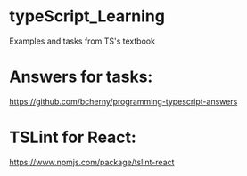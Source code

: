 # typeScript_Learning

Examples and tasks from TS's textbook

# Answers for tasks:

https://github.com/bcherny/programming-typescript-answers

# TSLint for React:

https://www.npmjs.com/package/tslint-react
